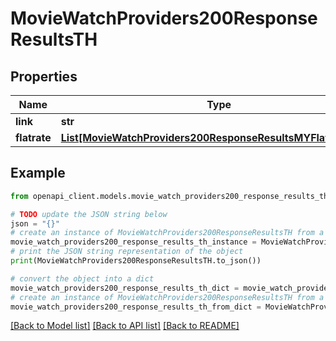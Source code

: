# MovieWatchProviders200ResponseResultsTH


## Properties

Name | Type | Description | Notes
------------ | ------------- | ------------- | -------------
**link** | **str** |  | [optional] 
**flatrate** | [**List[MovieWatchProviders200ResponseResultsMYFlatrateInner]**](MovieWatchProviders200ResponseResultsMYFlatrateInner.md) |  | [optional] 

## Example

```python
from openapi_client.models.movie_watch_providers200_response_results_th import MovieWatchProviders200ResponseResultsTH

# TODO update the JSON string below
json = "{}"
# create an instance of MovieWatchProviders200ResponseResultsTH from a JSON string
movie_watch_providers200_response_results_th_instance = MovieWatchProviders200ResponseResultsTH.from_json(json)
# print the JSON string representation of the object
print(MovieWatchProviders200ResponseResultsTH.to_json())

# convert the object into a dict
movie_watch_providers200_response_results_th_dict = movie_watch_providers200_response_results_th_instance.to_dict()
# create an instance of MovieWatchProviders200ResponseResultsTH from a dict
movie_watch_providers200_response_results_th_from_dict = MovieWatchProviders200ResponseResultsTH.from_dict(movie_watch_providers200_response_results_th_dict)
```
[[Back to Model list]](../README.md#documentation-for-models) [[Back to API list]](../README.md#documentation-for-api-endpoints) [[Back to README]](../README.md)


